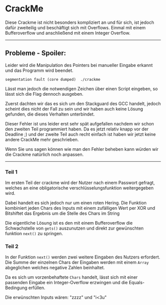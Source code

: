 # CrackMe

Diese Crackme ist nicht besonders kompliziert an und für sich, ist jedoch dafür zweiteilig und beschäftigt sich mit Overflows.
Einmal mit einem Bufferoverflow und anschließend mit einem Integer Overflow.

---

## Probleme - Spoiler:

Leider wird die Manipulation des Pointers bei manueller Eingabe erkannt und das Programm wird beendet.

```
segmentation fault (core dumped)  ./crackme
```

Lässt man jedoch die notwendigen Zeichen über einen Script eingeben, so lässt sich die Flag dennoch ausgeben.

Zuerst dachten wir das es sich um den Stackguard des GCC handelt, jedoch scheint dies nicht der Fall zu sein und wir haben auch keine Lösung gefunden, die dieses Verhalten unterbindet.


Dieser Fehler ist uns leider erst sehr spät aufgefallen nachdem wir schon den zweiten Teil programmiert haben. Da es jetzt relativ knapp vor der Deadline ;) und der zweite Teil auch recht einfach ist haben wir jetzt keine andere CrackMe mehr geschrieben.

Wenn Sie uns sagen können wie man den Fehler beheben kann würden wir die Crackme natürlich noch anpassen.

---

### Teil 1
Im ersten Teil der crackme wird der Nutzer nach einem Passwort gefragt, welches an eine obligatorische verschlüsselungsfunktion weitergegeben wird.

Dabei handelt es sich jedoch nur um einen roten Hering. Die Funktion kombiniert jeden Chars des Inputs mit einem zufälligen Wert per XOR und Bitshiftet das Ergebnis um die Stelle des Chars im String

Die eigentliche Lösung ist es den mit einem Bufferoverflow die Schwachstelle von `gets()` auszunutzen und direkt zur gewünschten funktion `next()` zu springen.

### Teil 2

In der Funktion `next()` werden zwei weitere Eingaben des Nutzers erfordert. Die Summe der einzelnen Chars der Eingaben werden mit einem `Array` abgeglichen welches negative Zahlen beinhaltet.

Da es sich um vorzenbehaftete `Chars` handelt, lässt sich mit einer passenden Eingabe ein Integer-Overflow erzwingen und die Equals-Bedingung erfüllen.

Die erwünschten Inputs wären: "zzzz" und "i<3u"
